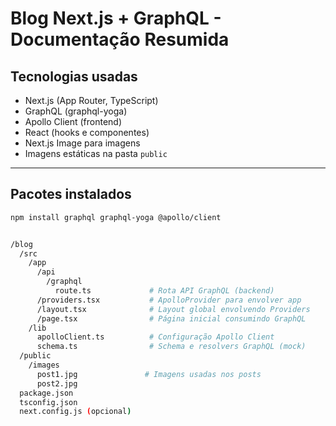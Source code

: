 # Blog Next.js + GraphQL - Documentação Resumida

## Tecnologias usadas

- Next.js (App Router, TypeScript)  
- GraphQL (graphql-yoga)  
- Apollo Client (frontend)  
- React (hooks e componentes)  
- Next.js Image para imagens  
- Imagens estáticas na pasta `public`  

---

## Pacotes instalados

```bash
npm install graphql graphql-yoga @apollo/client


/blog
  /src
    /app
      /api
        /graphql
          route.ts             # Rota API GraphQL (backend)
      /providers.tsx           # ApolloProvider para envolver app
      /layout.tsx              # Layout global envolvendo Providers
      /page.tsx                # Página inicial consumindo GraphQL
    /lib
      apolloClient.ts          # Configuração Apollo Client
      schema.ts                # Schema e resolvers GraphQL (mock)
  /public
    /images
      post1.jpg               # Imagens usadas nos posts
      post2.jpg
  package.json
  tsconfig.json
  next.config.js (opcional)
